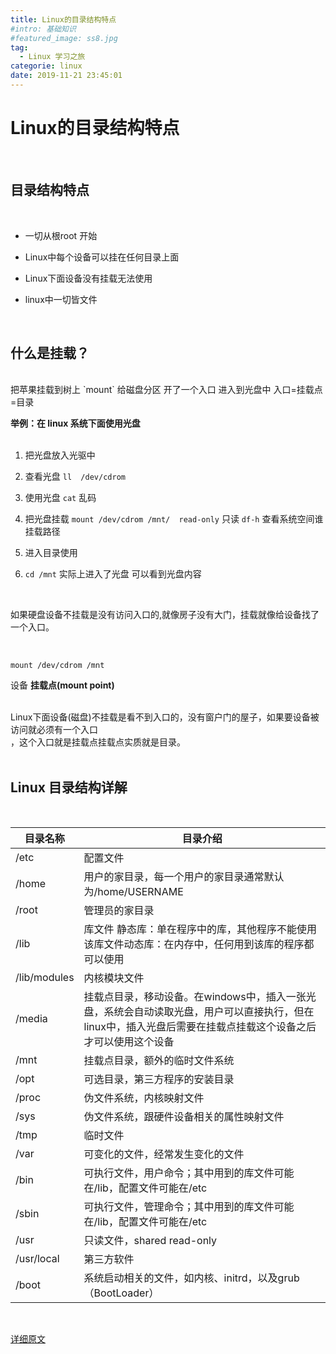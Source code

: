 ```yaml
---
title: Linux的目录结构特点
#intro: 基础知识
#featured_image: ss8.jpg
tag:
  - Linux 学习之旅
categorie: linux
date: 2019-11-21 23:45:01
---
```


# Linux的目录结构特点

<br>

## 目录结构特点

<br>

- 一切从根root 开始

- Linux中每个设备可以挂在任何目录上面
- Linux下面设备没有挂载无法使用
- linux中一切皆文件

<br>

## 什么是挂载？
<br>
把苹果挂载到树上 `mount`
给磁盘分区 开了一个入口 进入到光盘中 入口=挂载点=目录<br>

**举例：在 linux 系统下面使用光盘**
<br>
<br>

1. 把光盘放入光驱中

2. 查看光盘 `ll  /dev/cdrom`
3. 使用光盘  `cat` 乱码
4. 把光盘挂载  `mount /dev/cdrom /mnt/  read-only`  只读 `df-h` 查看系统空间谁挂载路径
5. 进入目录使用
6. `cd /mnt` 实际上进入了光盘 可以看到光盘内容 

<br>

如果硬盘设备不挂载是没有访问入口的,就像房子没有大门，挂载就像给设备找了一个入口。

<br>

`mount /dev/cdrom /mnt`  


设备                   **挂载点(mount point)**

<br>
Linux下面设备(磁盘)不挂载是看不到入口的，没有窗户门的屋子，如果要设备被访问就必须有一个入口<br>，这个入口就是挂载点挂载点实质就是目录。

<br>
<br>

## Linux 目录结构详解
<br>

| 目录名称     | 目录介绍                                                     |
| ------------ | ------------------------------------------------------------ |
| /etc         | 配置文件                                                     |
| /home        | 用户的家目录，每一个用户的家目录通常默认为/home/USERNAME     |
| /root        | 管理员的家目录                                               |
| /lib         | 库文件 静态库：单在程序中的库，其他程序不能使用该库文件动态库：在内存中，任何用到该库的程序都可以使用 |
| /lib/modules | 内核模块文件                                                 |
| /media       | 挂载点目录，移动设备。在windows中，插入一张光盘，系统会自动读取光盘，用户可以直接执行，但在linux中，插入光盘后需要在挂载点挂载这个设备之后才可以使用这个设备 |
| /mnt         | 挂载点目录，额外的临时文件系统                               |
| /opt         | 可选目录，第三方程序的安装目录                               |
| /proc        | 伪文件系统，内核映射文件                                     |
| /sys         | 伪文件系统，跟硬件设备相关的属性映射文件                     |
| /tmp         | 临时文件                                                     |
| /var         | 可变化的文件，经常发生变化的文件                             |
| /bin         | 可执行文件，用户命令；其中用到的库文件可能在/lib，配置文件可能在/etc |
| /sbin        | 可执行文件，管理命令；其中用到的库文件可能在/lib，配置文件可能在/etc |
| /usr         | 只读文件，shared read-only                                   |
| /usr/local   | 第三方软件                                                   |
| /boot        | 系统启动相关的文件，如内核、initrd，以及grub（BootLoader）   |


​	



[详细原文](http://www.cnblogs.com/forlive/p/8081515.html)